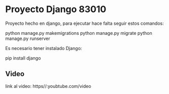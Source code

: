 # Proyecto Django 83010
Proyecto hecho en django, para ejecutar hace falta seguir estos comandos: 

python manage.py makemigrations
python manage.py migrate
python manage.py runserver


Es necesario tener instalado Django: 

pip install django

## Video
link al video: https//:youbtube.com/video